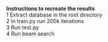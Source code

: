 **Instructions to recreate the results** <br>
1 Extract database in the root directory <br>
2 In train.py run 200k iterations <br>
3 Run test.py <br>
4 Run beam search <br>
